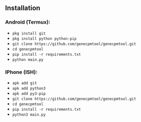 ## Installation

### Android (Termux):

- `pkg install git`
- `pkg install python python-pip`
- `git clone https://github.com/genecpmtool/genecpmtool.git`
- `cd genecpmtool`
- `pip install -r requirements.txt`
- `python main.py`

### IPhone (ISH):

- `apk add git`
- `apk add python3`
- `apk add py3-pip`
- `git clone https://github.com/genecpmtool/genecpmtool.git`
- `cd genecpmtool`
- `pip install -r requirements.txt`
- `python3 main.py`
